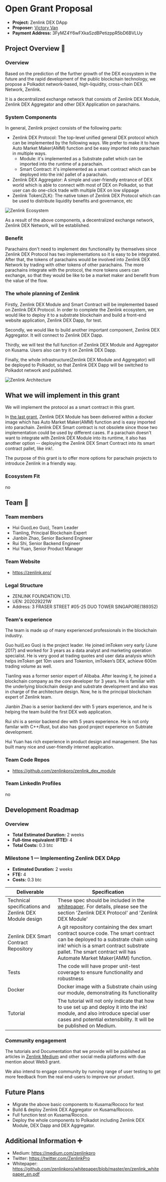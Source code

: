 # Open Grant Proposal

* **Project:** Zenlink DEX DApp
* **Proposer:** [Victory Van](https://github.com/v-van)
* **Payment Address:** 3FyMZ4Y6wFXkaSzdBPetizppR5bD6BVLUy

## Project Overview :page_facing_up: 

### Overview

Based on the prediction of the further growth of the DEX ecosystem in the future and the rapid development of the public blockchain technology, we propose a Polkadot network-based, high-liquidity, cross-chain DEX Network, Zenlink.

It is a decentralized exchange network that consists of Zenlink DEX Module, Zenlink DEX Aggregator and other DEX Application on parachains.

### System Components

In general, Zenlink project consists of the following parts:
- Zenlink DEX Protocol: The top-level unified general DEX protocol which can be implemented by the following ways. We prefer to make it to have Auto Market Maker(AMM) function and be easy imported into parachain in multiple ways.
    - Module: it's implemented as a Substrate pallet which can be imported into the runtime of a parachain.
    - Smart Contract: it's implemented as a smart contract which can be deployed into the ink! pallet of a parachain.
- Zenlink DEX Aggregator: A simple and user-friendly entrance of DEX world which is able to connect with most of DEX on Polkadot, so that user can do one-click trade with multiple DEX on low slippage
- Zenlink Token(ZLK): The native token of Zenlink DEX Protocol which can be used to distribute liquidity benefits and governance, etc

![Zenlink Ecosystem](https://images-cdn.shimo.im/TrQlWEFKIz34Mv54__thumbnail.png)

As a result of the above components, a decentralized exchange network, Zenlink DEX Network, will be established.

### Benefit
Parachains don't need to implement dex functionality by themselves since Zenlink DEX Protocol has two implementations so it is easy to be integrated. After that, the tokens of parachains would be involved into Zenlink DEX Network by trading with other tokens of other parachains. The more parachains integrate with the protocol, the more tokens users can exchange, so that they would be like to be a market maker and benefit from the value of the flow.

### The whole planning of Zenlink

Firstly, Zenlink DEX Module and Smart Contract will be implemented based on Zenlink DEX Protocol. In order to complete the Zenlink ecosystem, we would like to deploy it to a substrate blockchain and build a front-end website application, Zenlink DEX Dapp, for test.

Secondly, we would like to build another important component, Zenlink DEX Aggregator. It will connect to Zenlink DEX Dapp.

Thirdly, we will test the full function of Zenlink DEX Module and Aggregator on Kusama. Users also can try it on Zenlink DEX Dapp.

Finally, the whole infrastructure(Zenlink DEX Module and Aggregator) will be deployed to Polkadot, so that Zenlink DEX Dapp will be switched to Polkadot network and published.

![Zenlink Architecture](https://uploader.shimo.im/f/aCpI4JDF0fHIhpjw.png!thumbnail)

## What we will implement in this grant
We will implement the protocol as a smart contract in this grant. 

In [the last grant](./zenlink.md), Zenlink DEX Module has been delivered within a docker image which has Auto Market Maker(AMM) function and is easy imported into parachain. Zenlink DEX Smart contract is not obsolete since those two implementation could be used by different cases. If a parachain doesn't want to integrate with Zenlink DEX Module into its runtime, it also has another option -- deploying the Zenlink DEX Smart Contract into its smart contract pallet, like ink!. 

The purpose of this grant is to offer more options for parachain projects to introduce Zenlink in a friendly way.

### Ecosystem Fit 
no

## Team :busts_in_silhouette:

### Team members
* Hui Guo(Leo Guo), Team Leader
* Tianling, Principal Blockchain Expert
* Jianbin Zhao, Senior Backend Engineer
* Rui Shi, Senior Backend Engineer
* Hui Yuan, Senior Product Manager

### Team Website	
* https://zenlink.pro/

### Legal Structure 
* ZENLINK FOUNDATION LTD. 
* UEN: 202029221W
* Address: 3 FRASER STREET #05-25 DUO TOWER SINGAPORE(189352)

### Team's experience
The team is made up of many experienced professionals in the blockchain industry.

Guo hui(Leo Guo) is the project leader. He joined imToken very early (June 2017) and worked for 3 years as a data analyst and marketing operation specialist. He is very good at trading quotes and user data analysis which helps imToken get 10m users and Tokenlon, imToken’s DEX, achieve 600m trading volume as well.

Tianling was a former senior expert of Alibaba. After leaving it, he joined a blockchain company as the core developer for 3 years. He is familiar with the underlying blockchain design and substrate development and also was in charge of the architecture design. Now, he is the principal blockchain expert of Zenlink team.

Jianbin Zhao is a senior backend dev with 5 years experience, and he is helping the team build the first DEX web application.

Rui shi is a senior backend dev with 5 years experience. He is not only familar with C++/Rust, but also has good project experience on Subtrate development.

Hui Yuan has rich experience in product design and management. She has built many nice and user-friendly internet application. 

### Team Code Repos
* https://github.com/zenlinkpro/zenlink_dex_module

### Team LinkedIn Profiles
no

## Development Roadmap

### Overview
* **Total Estimated Duration:** 2 weeks
* **Full-time equivalent (FTE):** 4
* **Total Costs:** 0.3 btc

### Milestone 1 — Implementing Zenlink DEX DApp
* **Estimated Duration:** 2 weeks
* **FTE:**  4
* **Costs:** 0.3 btc

| Deliverable  | Specification  | 
|--------------|---------------|
| Technical specifications and Zenlink DEX Module design |  These spec should be included in the  [whitepaper](https://github.com/zenlinkpro/whitepaper/blob/master/en/zenlink_whitepaper_en.pdf). For details, please see the section 'Zenlink DEX Protocol' and 'Zenlink DEX Module'|
| Zenlink DEX Smart Contract Repository | A git repository containing the dex smart contract source code. The smart contract can be deployed to a substrate chain using ink! which is a smart contract substrate pallet. The smart contract will has Automate Market Maker(AMM) function. |
| Tests        | The code will have proper unit-test coverage to ensure functionality and robustness                                                                    | 
| Docker       | Docker image with a Substrate chain using our module, demonstrating its functionality                                                                  | 
| Tutorial       | The tutorial will not only indicate that how to use set up and deploy it into the ink! module, and also introduce special user cases and potential extensibility. It will be be published on Medium.                                                                   |

### Community engagement

The tutorials and Documentation that we provide will be published as articles in [Zenlink Medium](https://medium.com/zenlinkpro) and other social media platforms with due mention about Web3 grant.

We also intend to engage community by running range of user testing to get more feedback from the real end-users to improve our product.

## Future Plans
* Migrate the above basic components to Kusama/Rococo for test
* Build & deploy Zenlink DEX Aggregator on Kusama/Rococo. 
* Full function test on Kusama/Rococo.
* Deploy the whole components to Polkadot including Zenlink DEX Module, DEX Dapp and DEX Aggregator.

## Additional Information :heavy_plus_sign: 
* Medium: https://medium.com/zenlinkpro
* Twitter: https://twitter.com/ZenlinkPro
* Whitepaper: https://github.com/zenlinkpro/whitepaper/blob/master/en/zenlink_whitepaper_en.pdf
